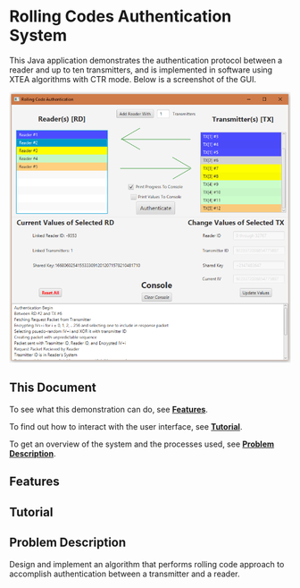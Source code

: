 # Rolling Codes Authentication System

This Java application demonstrates the authentication protocol between a reader and up to ten transmitters, and is implemented in software using XTEA algorithms with CTR mode. Below is a screenshot of the GUI.

![alt text](./documentation/images/demo.PNG?style=centerme "GUI Authentication between Reader #4 and Transmitter #8")

## This Document

To see what this demonstration can do, see **[Features](#features)**.

To find out how to interact with the user interface, see **[Tutorial](#tutorial)**. 

To get an overview of the system and the processes used, see **[Problem Description](#problem-description)**.

## Features

## Tutorial

## Problem Description

Design and implement an algorithm that performs rolling code approach to accomplish authentication between a
transmitter and a reader. 